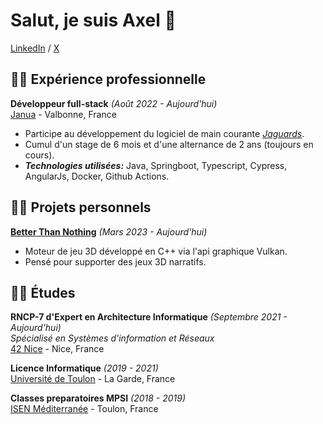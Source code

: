 # Salut, je suis Axel 👋

[LinkedIn](https://www.linkedin.com/in/axelcoezard/) / [X](https://x.com/kakesinfo/)

## 👨‍💻 Expérience professionnelle

**Développeur full-stack** _(Août 2022 - Aujourd'hui)_ <br>
[Janua](https://www.januafr/) - Valbonne, France <br>
  - Participe au développement du logiciel de main courante _[Jaguards](https://www.jaguards.com/)_.
  - Cumul d'un stage de 6 mois et d'une alternance de 2 ans (toujours en cours).
  - **_Technologies utilisées:_** Java, Springboot, Typescript, Cypress, AngularJs, Docker, Github Actions.

## 👷‍♂️ Projets personnels

[**Better Than Nothing**](https://github.com/axelcoezard/Better-than-Nothing) _(Mars 2023 - Aujourd'hui)_ <br>
  - Moteur de jeu 3D développé en C++ via l'api graphique Vulkan.
  - Pensé pour supporter des jeux 3D narratifs.

## 👨‍🎓 Études

**RNCP-7 d'Expert en Architecture Informatique** _(Septembre 2021 - Aujourd'hui)_<br>
_Spécialisé en Systèmes d'information et Réseaux_ <br>
[42 Nice](https://42nice.fr/) - Nice, France <br>

**Licence Informatique** _(2019 - 2021)_<br>
[Université de Toulon](https://www.univ-tln.fr/) - La Garde, France <br>

**Classes preparatoires MPSI** _(2018 - 2019)_<br>
[ISEN Méditerranée](https://isen-mediterranee.fr/) - Toulon, France <br>

